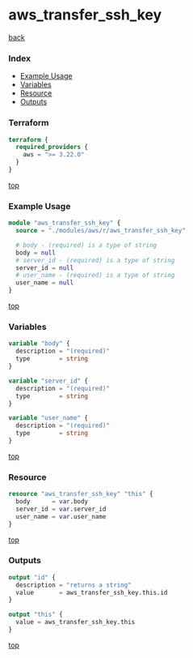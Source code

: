 # aws_transfer_ssh_key

[back](../aws.md)

### Index

- [Example Usage](#example-usage)
- [Variables](#variables)
- [Resource](#resource)
- [Outputs](#outputs)

### Terraform

```terraform
terraform {
  required_providers {
    aws = ">= 3.22.0"
  }
}
```

[top](#index)

### Example Usage

```terraform
module "aws_transfer_ssh_key" {
  source = "./modules/aws/r/aws_transfer_ssh_key"

  # body - (required) is a type of string
  body = null
  # server_id - (required) is a type of string
  server_id = null
  # user_name - (required) is a type of string
  user_name = null
}
```

[top](#index)

### Variables

```terraform
variable "body" {
  description = "(required)"
  type        = string
}

variable "server_id" {
  description = "(required)"
  type        = string
}

variable "user_name" {
  description = "(required)"
  type        = string
}
```

[top](#index)

### Resource

```terraform
resource "aws_transfer_ssh_key" "this" {
  body      = var.body
  server_id = var.server_id
  user_name = var.user_name
}
```

[top](#index)

### Outputs

```terraform
output "id" {
  description = "returns a string"
  value       = aws_transfer_ssh_key.this.id
}

output "this" {
  value = aws_transfer_ssh_key.this
}
```

[top](#index)
